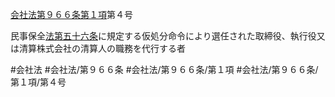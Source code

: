 [会社法第９６６条第１項](会社法＿＿＿＿第９６６条第１項)第４号

民事保全[法第五十六条](会社法＿＿＿＿第５６条第１項)に規定する仮処分命令により選任された取締役、執行役又は清算株式会社の清算人の職務を代行する者


#会社法
#会社法/第９６６条
#会社法/第９６６条/第１項
#会社法/第９６６条/第１項/第４号
